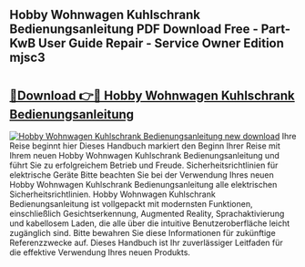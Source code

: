 ## Hobby Wohnwagen Kuhlschrank Bedienungsanleitung PDF Download Free - Part-KwB User Guide Repair - Service Owner Edition mjsc3

# <h2><a href="http://df1666.blite.top/?on=Hobby+Wohnwagen+Kuhlschrank+Bedienungsanleitung">🔗Download 👉🔴 Hobby Wohnwagen Kuhlschrank Bedienungsanleitung</a></h2>

[![Hobby Wohnwagen Kuhlschrank Bedienungsanleitung new download](https://i.imgur.com/lujVjoI.png)](http://df1666.blite.top/?on=Hobby+Wohnwagen+Kuhlschrank+Bedienungsanleitung)
Ihre Reise beginnt hier Dieses Handbuch markiert den Beginn Ihrer Reise mit Ihrem neuen Hobby Wohnwagen Kuhlschrank Bedienungsanleitung und führt Sie zu erfolgreichem Betrieb und Freude. Sicherheitsrichtlinien für elektrische Geräte Bitte beachten Sie bei der Verwendung Ihres neuen Hobby Wohnwagen Kuhlschrank Bedienungsanleitung alle elektrischen Sicherheitsrichtlinien. Hobby Wohnwagen Kuhlschrank Bedienungsanleitung ist vollgepackt mit modernsten Funktionen, einschließlich Gesichtserkennung, Augmented Reality, Sprachaktivierung und kabellosem Laden, die alle über die intuitive Benutzeroberfläche leicht zugänglich sind. Bitte bewahren Sie diese Informationen für zukünftige Referenzzwecke auf. Dieses Handbuch ist Ihr zuverlässiger Leitfaden für die effektive Verwendung Ihres neuen Produkts.
